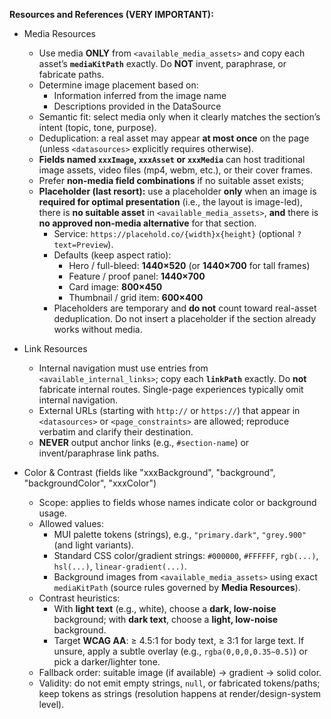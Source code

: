 **Resources and References (VERY IMPORTANT):**

- Media Resources
  - Use media **ONLY** from `<available_media_assets>` and copy each asset’s **`mediaKitPath`** exactly. Do **NOT** invent, paraphrase, or fabricate paths.
  - Determine image placement based on:
    - Information inferred from the image name
    - Descriptions provided in the DataSource
  - Semantic fit: select media only when it clearly matches the section’s intent (topic, tone, purpose).
  - Deduplication: a real asset may appear **at most once** on the page (unless `<datasources>` explicitly requires otherwise).
  - **Fields named `xxxImage`, `xxxAsset` or `xxxMedia`** can host traditional image assets, video files (mp4, webm, etc.), or their cover frames.
  - Prefer **non-media field combinations** if no suitable asset exists;
  - **Placeholder (last resort):** use a placeholder **only** when an image is **required for optimal presentation** (i.e., the layout is image-led), there is **no suitable asset** in `<available_media_assets>`, **and** there is **no approved non-media alternative** for that section.
    - Service: `https://placehold.co/{width}x{height}` (optional `?text=Preview`).
    - Defaults (keep aspect ratio):
      - Hero / full-bleed: **1440×520** (or **1440×700** for tall frames)
      - Feature / proof panel: **1440×700**
      - Card image: **800×450**
      - Thumbnail / grid item: **600×400**
    - Placeholders are temporary and **do not** count toward real-asset deduplication. Do not insert a placeholder if the section already works without media.

- Link Resources
  - Internal navigation must use entries from `<available_internal_links>`; copy each **`linkPath`** exactly. Do **not** fabricate internal routes. Single-page experiences typically omit internal navigation.
  - External URLs (starting with `http://` or `https://`) that appear in `<datasources>` or `<page_constraints>` are allowed; reproduce verbatim and clarify their destination.
  - **NEVER** output anchor links (e.g., `#section-name`) or invent/paraphrase link paths.

- Color & Contrast (fields like "xxxBackground", "background", "backgroundColor", "xxxColor")
  - Scope: applies to fields whose names indicate color or background usage.
  - Allowed values:
    - MUI palette tokens (strings), e.g., `"primary.dark"`, `"grey.900"` (and light variants).
    - Standard CSS color/gradient strings: `#000000`, `#FFFFFF`, `rgb(...)`, `hsl(...)`, `linear-gradient(...)`.
    - Background images from `<available_media_assets>` using exact `mediaKitPath` (source rules governed by **Media Resources**).
  - Contrast heuristics:
    - With **light text** (e.g., white), choose a **dark, low-noise** background; with **dark text**, choose a **light, low-noise** background.
    - Target **WCAG AA**: ≥ 4.5:1 for body text, ≥ 3:1 for large text. If unsure, apply a subtle overlay (e.g., `rgba(0,0,0,0.35~0.5)`) or pick a darker/lighter tone.
  - Fallback order: suitable image (if available) → gradient → solid color.
  - Validity: do not emit empty strings, `null`, or fabricated tokens/paths; keep tokens as strings (resolution happens at render/design-system level).

